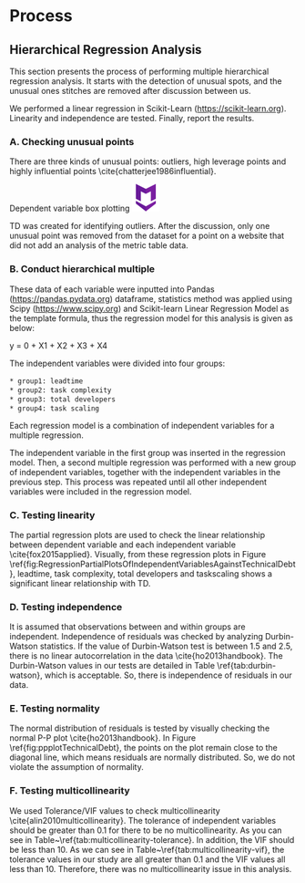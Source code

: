 # Process

## Hierarchical Regression Analysis

This section presents the process of performing multiple hierarchical regression analysis. It starts with the detection of unusual spots, and the unusual ones
stitches are removed after discussion between us.

We performed a linear regression in Scikit-Learn (https://scikit-learn.org). Linearity and independence are tested. Finally, report the results.

### A. Checking unusual points

There are three kinds of unusual points: outliers, high leverage points and highly influential points \cite{chatterjee1986influential}. 

Dependent variable box plotting ![alt text][TD-Boxplot]

TD was created for identifying outliers. After the discussion, only one unusual point was removed from the dataset for a point on a website that did not add an analysis of the metric table data.

### B. Conduct hierarchical multiple

These data of each variable were inputted into Pandas (https://pandas.pydata.org) dataframe, statistics method was applied using Scipy (https://www.scipy.org) and Scikit-learn Linear Regression Model as the template formula, thus the regression model for this analysis is given as below:

y = 0 + X1 + X2 + X3 + X4

The independent variables were divided into four groups: 

    * group1: leadtime
    * group2: task complexity
    * group3: total developers
    * group4: task scaling

Each regression model is a combination of independent variables for a multiple regression.

The independent variable in the first group was inserted in the regression model. Then, a second multiple regression was performed with a new group of independent variables, together with the independent variables in the previous step. This process was repeated until all other independent variables were included in the regression model.

### C. Testing linearity

The partial regression plots are used to check the linear relationship between dependent variable and each independent variable \cite{fox2015applied}. Visually, from these regression plots in Figure \ref{fig:RegressionPartialPlotsOfIndependentVariablesAgainstTechnicalDebt}, leadtime, task complexity, total developers and taskscaling shows a significant linear relationship with TD.

### D. Testing independence

It is assumed that observations between and within groups are independent. Independence of residuals was checked by analyzing Durbin-Watson statistics. If the value of Durbin-Watson test is between 1.5 and 2.5, there is no linear autocorrelation in the data \cite{ho2013handbook}. The Durbin-Watson values in our tests are detailed in   Table \ref{tab:durbin-watson}, which is acceptable. So, there is independence of residuals in our data.

### E. Testing normality

The normal distribution of residuals is tested by visually checking the normal P-P plot \cite{ho2013handbook}. In Figure \ref{fig:ppplotTechnicalDebt}, the points on the plot remain close to the diagonal line, which means residuals are normally distributed. So, we do not violate the assumption of normality.


### F. Testing multicollinearity

We used Tolerance/VIF values to check multicollinearity \cite{alin2010multicollinearity}. The tolerance of independent variables should be greater than 0.1 for there to be no multicollinearity. As you can see in Table~\ref{tab:multicollinearity-tolerance}. In addition, the VIF should be less than 10. As we can see in Table~\ref{tab:multicollinearity-vif}, the tolerance values in our study are all greater than 0.1 and the VIF values all less than 10. Therefore, there was no multicollinearity issue in this analysis.

[TD-Boxplot]: https://github.com/adam-p/markdown-here/raw/master/src/common/images/icon48.png "Logo Title Text 2"
